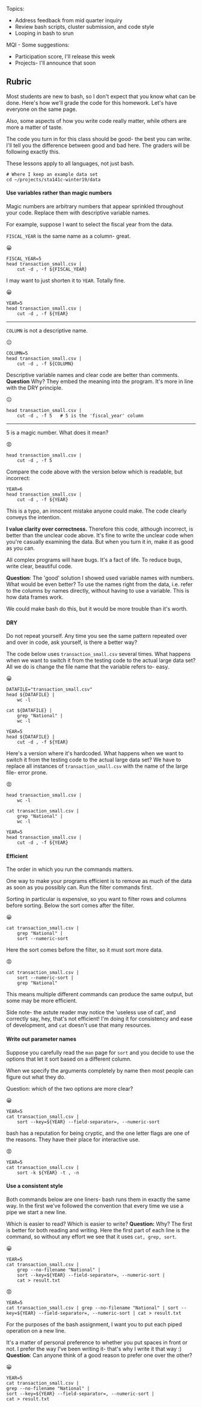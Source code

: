 Topics:

- Address feedback from mid quarter inquiry
- Review bash scripts, cluster submission, and code style
- Looping in bash to srun

MQI - Some suggestions:
- Participation score, I'll release this week
- Projects- I'll announce that soon


## Rubric

Most students are new to bash, so I don't expect that you know what can be done.
Here's how we'll grade the code for this homework.
Let's have everyone on the same page.

Also, some aspects of how you write code really matter, while others are more a matter of taste.

The code you turn in for this class should be good- the best you can write.
I'll tell you the difference between good and bad here.
The graders will be following exactly this.

These lessons apply to all languages, not just bash.

```{bash}
# Where I keep an example data set
cd ~/projects/sta141c-winter19/data
```


#### Use variables rather than magic numbers

Magic numbers are arbitrary numbers that appear sprinkled throughout your code.
Replace them with descriptive variable names.

For example, suppose I want to select the fiscal year from the data.

`FISCAL_YEAR` is the same name as a column- great.

😀

```{bash}
FISCAL_YEAR=5
head transaction_small.csv |
    cut -d , -f ${FISCAL_YEAR}
```

I may want to just shorten it to `YEAR`.
Totally fine.

😀

```{bash}
YEAR=5
head transaction_small.csv |
    cut -d , -f ${YEAR}
```

------------------------------------------------------------

`COLUMN` is not a descriptive name.

😐

```{bash}
COLUMN=5
head transaction_small.csv |
    cut -d , -f ${COLUMN}
```

Descriptive variable names and clear code are better than comments.
__Question__ Why?
They embed the meaning into the program.
It's more in line with the DRY principle.

😐

```{bash}
head transaction_small.csv |
    cut -d , -f 5   # 5 is the 'fiscal_year' column
```

------------------------------------------------------------

5 is a magic number.
What does it mean?

😡

```{bash}
head transaction_small.csv |
    cut -d , -f 5
```

Compare the code above with the version below which is readable, but incorrect:

```{bash}
YEAR=6
head transaction_small.csv |
    cut -d , -f ${YEAR}
```

This is a typo, an innocent mistake anyone could make.
The code clearly conveys the intention.

__I value clarity over correctness.__
Therefore this code, although incorrect, is better than the unclear code above.
It's fine to write the unclear code when you're casually examining the data.
But when you turn it in, make it as good as you can.

All complex programs will have bugs.
It's a fact of life.
To reduce bugs, write clear, beautiful code.

__Question__: The 'good' solution I showed used variable names with numbers.
What would be even better?
To use the names right from the data, i.e. refer to the columns by names directly, without having to use a variable.
This is how data frames work.

We could make bash do this, but it would be more trouble than it's worth.


#### DRY

Do not repeat yourself.
Any time you see the same pattern repeated over and over in code, ask yourself, is there a better way?

The code below uses `transaction_small.csv` several times.
What happens when we want to switch it from the testing code to the actual large data set?
All we do is change the file name that the variable refers to- easy.

😀

```{bash}
DATAFILE="transaction_small.csv"
head ${DATAFILE} |
    wc -l

cat ${DATAFILE} |
    grep "National" |
    wc -l

YEAR=5
head ${DATAFILE} |
    cut -d , -f ${YEAR}
```

Here's a version where it's hardcoded.
What happens when we want to switch it from the testing code to the actual large data set?
We have to replace all instances of `transaction_small.csv` with the name of the large file- error prone.

😡

```{bash}
head transaction_small.csv |
    wc -l

cat transaction_small.csv |
    grep "National" |
    wc -l

YEAR=5
head transaction_small.csv |
    cut -d , -f ${YEAR}
```


#### Efficient

The order in which you run the commands matters.

One way to make your programs efficient is to remove as much of the data as soon as you possibly can.
Run the filter commands first.

Sorting in particular is expensive, so you want to filter rows and columns before sorting.
Below the sort comes after the filter.

😀

```{bash}
cat transaction_small.csv |
    grep "National" |
    sort --numeric-sort
```

Here the sort comes before the filter, so it must sort more data.

😡

```{bash}
cat transaction_small.csv |
    sort --numeric-sort |
    grep "National"
```

This means multiple different commands can produce the same output, but some may be more efficient.

Side note- the astute reader may notice the 'useless use of cat', and correctly say, hey, that's not efficient!
I'm doing it for consistency and ease of development, and `cat` doesn't use that many resources.


#### Write out parameter names

Suppose you carefully read the `man` page for `sort` and you decide to use the options that let it sort based on a different column.

When we specify the arguments completely by name then most people can figure out what they do.

Question: which of the two options are more clear?

😀

```{bash}
YEAR=5
cat transaction_small.csv |
    sort --key=${YEAR} --field-separator=, --numeric-sort
```

bash has a reputation for being cryptic, and the one letter flags are one of the reasons.
They have their place for interactive use.

😡

```{bash}
YEAR=5
cat transaction_small.csv |
    sort -k ${YEAR} -t , -n
```


#### Use a consistent style

Both commands below are one liners- bash runs them in exactly the same way.
In the first we've followed the convention that every time we use a pipe we start a new line.

Which is easier to read?
Which is easier to write?
__Question:__ Why?
The first is better for both reading and writing.
Here the first part of each line is the command, so without any effort we see that it uses `cat, grep, sort`.

😀

```{bash}
YEAR=5
cat transaction_small.csv |
    grep --no-filename "National" |
    sort --key=${YEAR} --field-separator=, --numeric-sort |
    cat > result.txt
```

😡

```{bash}
YEAR=5
cat transaction_small.csv | grep --no-filename "National" | sort --key=${YEAR} --field-separator=, --numeric-sort | cat > result.txt
```

For the purposes of the bash assignment, I want you to put each piped operation on a new line.

It's a matter of personal preference to whether you put spaces in front or not.
I prefer the way I've been writing it- that's why I write it that way :)
__Question__: Can anyone think of a good reason to prefer one over the other?

😀

```{bash}
YEAR=5
cat transaction_small.csv |
grep --no-filename "National" |
sort --key=${YEAR} --field-separator=, --numeric-sort |
cat > result.txt
```
